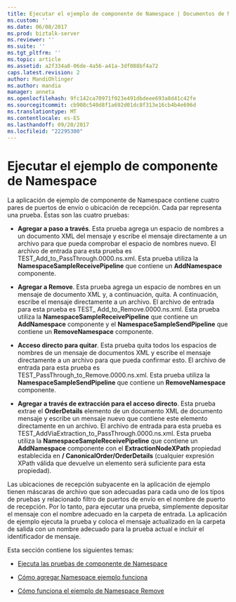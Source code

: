 ```yaml
---
title: Ejecutar el ejemplo de componente de Namespace | Documentos de Microsoft
ms.custom: ''
ms.date: 06/08/2017
ms.prod: biztalk-server
ms.reviewer: ''
ms.suite: ''
ms.tgt_pltfrm: ''
ms.topic: article
ms.assetid: a2f334a8-06de-4a56-a41a-3df088bf4a72
caps.latest.revision: 2
author: MandiOhlinger
ms.author: mandia
manager: anneta
ms.openlocfilehash: 9fc142ca70971f023e491dbdeee693a8d41c42fe
ms.sourcegitcommit: cb908c540d8f1a692d01dc8f313e16cb4b4e696d
ms.translationtype: MT
ms.contentlocale: es-ES
ms.lasthandoff: 09/20/2017
ms.locfileid: "22295300"
---
```

# <a name="running-the-namespace-component-sample"></a>Ejecutar el ejemplo de componente de Namespace
La aplicación de ejemplo de componente de Namespace contiene cuatro pares de puertos de envío o ubicación de recepción. Cada par representa una prueba. Éstas son las cuatro pruebas:  
  
-   **Agregar a paso a través**. Esta prueba agrega un espacio de nombres a un documento XML del mensaje y escribe el mensaje directamente a un archivo para que pueda comprobar el espacio de nombres nuevo. El archivo de entrada para esta prueba es TEST_Add_to_PassThrough.0000.ns.xml. Esta prueba utiliza la **NamespaceSampleReceivePipeline** que contiene un **AddNamespace** componente.  
  
-   **Agregar a Remove**. Esta prueba agrega un espacio de nombres en un mensaje de documento XML y, a continuación, quita. A continuación, escribe el mensaje directamente a un archivo. El archivo de entrada para esta prueba es TEST_ Add_to_Remove.0000.ns.xml. Esta prueba utiliza la **NamespaceSampleReceivePipeline** que contiene un **AddNamespace** componente y el **NamespaceSampleSendPipeline** que contiene un **RemoveNamespace** componente.  
  
-   **Acceso directo para quitar**. Esta prueba quita todos los espacios de nombres de un mensaje de documentos XML y escribe el mensaje directamente a un archivo para que pueda confirmar esto. El archivo de entrada para esta prueba es TEST_PassThrough_to_Remove.0000.ns.xml. Esta prueba utiliza la **NamespaceSampleSendPipeline** que contiene un **RemoveNamespace** componente.  
  
-   **Agregar a través de extracción para el acceso directo**. Esta prueba extrae el **OrderDetails** elemento de un documento XML de documento mensaje y escribe un mensaje nuevo que contiene este elemento directamente en un archivo. El archivo de entrada para esta prueba es TEST_AddViaExtraction_to_PassThrough.0000.ns.xml. Esta prueba utiliza la **NamespaceSampleReceivePipeline** que contiene un **AddNamespace** componente con el **ExtractionNodeXPath** propiedad establecida en **/ CanonicalOrder/OrderDetails** (cualquier expresión XPath válida que devuelve un elemento será suficiente para esta propiedad).  
  
 Las ubicaciones de recepción subyacente en la aplicación de ejemplo tienen máscaras de archivo que son adecuadas para cada uno de los tipos de pruebas y relacionado filtro de puertos de envío en el nombre de puerto de recepción. Por lo tanto, para ejecutar una prueba, simplemente depositar el mensaje con el nombre adecuado en la carpeta de entrada. La aplicación de ejemplo ejecuta la prueba y coloca el mensaje actualizado en la carpeta de salida con un nombre adecuado para la prueba actual e incluir el identificador de mensaje.  
  
 Esta sección contiene los siguientes temas:  
  
-   [Ejecuta las pruebas de componente de Namespace](../esb-toolkit/running-the-namespace-component-tests.md)  
  
-   [Cómo agregar Namespace ejemplo funciona](../esb-toolkit/how-the-add-namespace-sample-works.md)  
  
-   [Cómo funciona el ejemplo de Namespace Remove](../esb-toolkit/how-the-remove-namespace-sample-works.md)